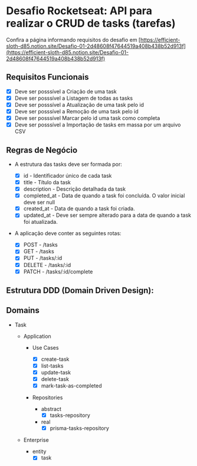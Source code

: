 # Desafio Rocketseat: API para realizar o CRUD de tasks (tarefas)

Confira a página informando requisitos do desafio em [https://efficient-sloth-d85.notion.site/Desafio-01-2d48608f47644519a408b438b52d913f](https://efficient-sloth-d85.notion.site/Desafio-01-2d48608f47644519a408b438b52d913f)

## Requisitos Funcionais

- [x] Deve ser posssível a Criação de uma task
- [x] Deve ser posssível a Listagem de todas as tasks
- [x] Deve ser posssível a Atualização de uma task pelo id
- [x] Deve ser posssível a Remoção de uma task pelo id
- [x] Deve ser posssível Marcar pelo id uma task como completa
- [x] Deve ser posssível a Importação de tasks em massa por um arquivo CSV

## Regras de Negócio

- A estrutura das tasks deve ser formada por:

  - [x] id - Identificador único de cada task
  - [x] title - Título da task
  - [x] description - Descrição detalhada da task
  - [x] completed_at - Data de quando a task foi concluída. O valor inicial deve ser null
  - [x] created_at - Data de quando a task foi criada.
  - [x] updated_at - Deve ser sempre alterado para a data de quando a task foi atualizada.

- A aplicação deve conter as seguintes rotas:
  - [x] POST - /tasks
  - [x] GET - /tasks
  - [x] PUT - /tasks/:id
  - [x] DELETE - /tasks/:id
  - [x] PATCH - /tasks/:id/complete

## Estrutura DDD (Domain Driven Design):

## Domains

- Task

  - Application

    - Use Cases

      - [x] create-task
      - [x] list-tasks
      - [x] update-task
      - [x] delete-task
      - [x] mark-task-as-completed

    - Repositories
      - abstract
        - [x] tasks-repository
      - real
        - [x] prisma-tasks-repository

  - Enterprise
    - entity
      - [x] task
